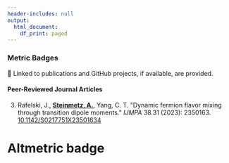 ```yaml
---
header-includes: null
output:
  html_document:
    df_print: paged
---
```


### Metric Badges 

<script type='text/javascript' src='https://d1bxh8uas1mnw7.cloudfront.net/assets/embed.js'></script>
<script type='text/javascript'>
    _altmetric_embed_init();
</script>

🔗 Linked to publications and GitHub projects, if available, are provided.

#### Peer-Reviewed Journal Articles

3. Rafelski, J., **[Steinmetz, A.](https://github.com/ajsteinmetz/neutrino-transition-moments)**, Yang, C. T. "Dynamic fermion flavor mixing through transition dipole moments." *IJMPA* 38.31 (2023): 2350163. [10.1142/S0217751X23501634](https://doi.org/10.1142/S0217751X23501634) <div data-badge-type="4" data-altmetric-id="154708441" data-hide-no-mentions="true" data-hide-less-than="5" class="altmetric-embed"></div> <span class="__dimensions_badge_embed__" data-doi="10.1142/S0217751X23501634" data-hide-zero-citations="true" data-style="small_rectangle"></span><script async src="https://badge.dimensions.ai/badge.js" charset="utf-8"></script> <div data-badge-type='donut' data-doi="10.1142/S0217751X23501634" data-hide-no-mentions="true" class="altmetric-embed"></div>

# Altmetric badge 

<div class="altmetric-embed" data-badge-type="donut" data-badge-popover='right' data-altmetric-id="154708441"></div>
<div data-badge-type='donut' data-doi="10.1142/S0217751X23501634" data-hide-no-mentions="true" class="altmetric-embed"></div>
